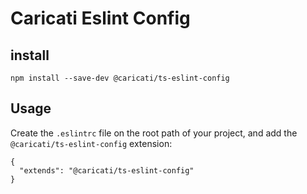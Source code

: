 # Caricati Eslint Config

## install

```
npm install --save-dev @caricati/ts-eslint-config
```

## Usage

Create the `.eslintrc` file on the root path of your project, and add the `@caricati/ts-eslint-config` extension:

```
{
  "extends": "@caricati/ts-eslint-config"
}
```
